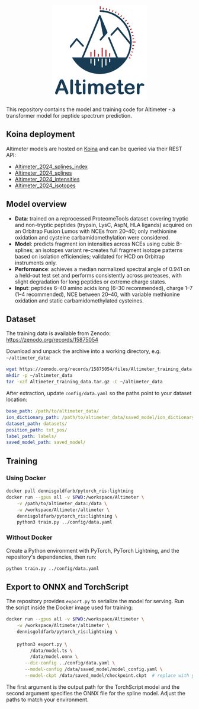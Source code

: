 <p align="center">
  <img src="assets/Altimeter.svg" alt="Altimeter Logo" width="256" height="256"/>
</p>

This repository contains the model and training code for Altimeter - a transformer model for peptide spectrum prediction.

## Koina deployment

Altimeter models are hosted on [Koina](https://koina.wilhelmlab.org) and can be queried via their REST API:

- [Altimeter_2024_splines_index](https://koina.wilhelmlab.org/docs#post-/Altimeter_2024_splines_index/infer)
- [Altimeter_2024_splines](https://koina.wilhelmlab.org/docs#post-/Altimeter_2024_splines/infer)
- [Altimeter_2024_intensities](https://koina.wilhelmlab.org/docs#post-/Altimeter_2024_intensities/infer)
- [Altimeter_2024_isotopes](https://koina.wilhelmlab.org/docs#post-/Altimeter_2024_isotopes/infer)

## Model overview

- **Data**: trained on a reprocessed ProteomeTools dataset covering tryptic and non-tryptic peptides (trypsin, LysC, AspN, HLA ligands) acquired on an Orbitrap Fusion Lumos with NCEs from 20–40; only methionine oxidation and cysteine carbamidomethylation were considered.
- **Model**: predicts fragment ion intensities across NCEs using cubic B-splines; an isotopes variant re-creates full fragment isotope patterns based on isolation efficiencies; validated for HCD on Orbitrap instruments only.
- **Performance**: achieves a median normalized spectral angle of 0.941 on a held-out test set and performs consistently across proteases, with slight degradation for long peptides or extreme charge states.
- **Input**: peptides 6–40 amino acids long (6–30 recommended), charge 1–7 (1–4 recommended), NCE between 20–40, with variable methionine oxidation and static carbamidomethylated cysteines.

## Dataset

The training data is available from Zenodo: https://zenodo.org/records/15875054

Download and unpack the archive into a working directory, e.g. `~/altimeter_data`:

```bash
wget https://zenodo.org/records/15875054/files/Altimeter_training_data.tar.gz?download=1 -O Altimeter_training_data.tar.gz
mkdir -p ~/altimeter_data
tar -xzf Altimeter_training_data.tar.gz -C ~/altimeter_data
```

After extraction, update `config/data.yaml` so the paths point to your dataset location:

```yaml
base_path: /path/to/altimeter_data/
ion_dictionary_path: /path/to/altimeter_data/saved_model/ion_dictionary.txt
dataset_path: datasets/
position_path: txt_pos/
label_path: labels/
saved_model_path: saved_model/
```

## Training

### Using Docker

```bash
docker pull dennisgoldfarb/pytorch_ris:lightning
docker run --gpus all -v $PWD:/workspace/Altimeter \
    -v /path/to/altimeter_data:/data \
    -w /workspace/Altimeter/altimeter \
    dennisgoldfarb/pytorch_ris:lightning \
    python3 train.py ../config/data.yaml
```

### Without Docker

Create a Python environment with PyTorch, PyTorch Lightning, and the
repository's dependencies, then run:

```bash
python train.py ../config/data.yaml
```

## Export to ONNX and TorchScript

The repository provides `export.py` to serialize the model for
serving. Run the script inside the Docker image used for training:

```bash
docker run --gpus all -v $PWD:/workspace/Altimeter \
    -w /workspace/Altimeter/altimeter \
    dennisgoldfarb/pytorch_ris:lightning \
    
    python3 export.py \
         /data/model.ts \
         /data/model.onnx \
       --dic-config ../config/data.yaml \
       --model-config /data/saved_model/model_config.yaml \
       --model-ckpt /data/saved_model/checkpoint.ckpt  # replace with your checkpoint
```

The first argument is the output path for the TorchScript model and the
second argument specifies the ONNX file for the spline model. Adjust the
paths to match your environment.
